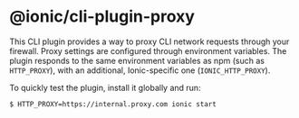 # @ionic/cli-plugin-proxy

This CLI plugin provides a way to proxy CLI network requests through your
firewall. Proxy settings are configured through environment variables. The
plugin responds to the same environment variables as npm (such as `HTTP_PROXY`),
with an additional, Ionic-specific one (`IONIC_HTTP_PROXY`).

To quickly test the plugin, install it globally and run:

```bash
$ HTTP_PROXY=https://internal.proxy.com ionic start
```
